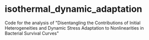 # isothermal_dynamic_adaptation
Code for the analysis of "Disentangling the Contributions of Initial Heterogeneities and Dynamic Stress Adaptation to Nonlinearities in Bacterial Survival Curves"
